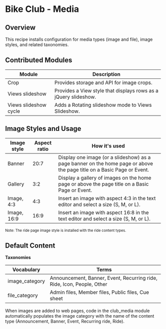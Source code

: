 # Bike Club - Media

## Overview

This recipe installs configuration for media types (image and file), image styles, and related taxonomies.
 
## Contributed Modules

Module 	| Description
-------	|------------
Crop	| Provides storage and API for image crops.
Views slideshow | Provides a View style that displays rows as a jQuery slideshow.
Views slideshow cycle | Adds a Rotating slideshow mode to Views Slideshow.

## Image Styles and Usage

Image style 	| Aspect ratio | How it's used  
----------------|--------------|-------------------  
Banner			| 20:7	| Display one image (or a slideshow) as a page banner on the home page or above the page title on a Basic Page or Event.
Gallery			| 3:2 	| Display a gallery of images on the home page or above the page title on a Basic Page or Event.
Image, 4:3		| 4:3 	| Insert an image with aspect 4:3 in the text editor and select a size (S, M, or L).
Image, 16:9		| 16:9	| Insert an image with aspect 16:8 in the text editor and select a size (S, M, or L).

<small>Note: The ride page image style is installed with the ride content types.</small>

## Default Content

**Taxonomies**

Vocabulary	| Terms
------------|----------------------------------  
image_category | Announcement, Banner, Event, Recurring ride, Ride, Icon, People, Other
file_category  | Admin files, Member files, Public files, Cue sheet


When images are added to web pages, code in the club_media module automatically populates the image category with the name of the content type (Announcement, Banner, Event, Recurring ride, Ride).




